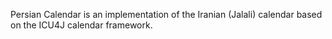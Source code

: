 Persian Calendar is an implementation of the Iranian (Jalali) calendar based on the ICU4J calendar framework.
